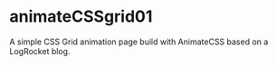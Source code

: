 # animateCSSgrid01
A simple CSS Grid animation page build with AnimateCSS based on a LogRocket blog.
